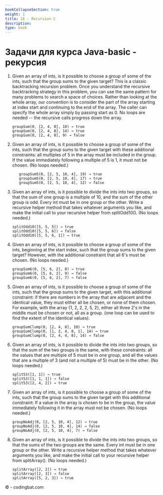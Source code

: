 ```yaml
---
bookCollapseSection: true
weight: 1
title: 16 - Recursion-2  
description: 
type: book 
---
```


# Задачи для курса Java-basic - рекурсия

1. Given an array of ints, is it possible to choose a group of some of the ints, such that the group sums to the given target? This is a classic backtracking recursion problem. Once you understand the recursive backtracking strategy in this problem, you can use the same pattern for many problems to search a space of choices. Rather than looking at the whole array, our convention is to consider the part of the array starting at index start and continuing to the end of the array. The caller can specify the whole array simply by passing start as 0. No loops are needed -- the recursive calls progress down the array.
    ```
    groupSum(0, [2, 4, 8], 10) → true
    groupSum(0, [2, 4, 8], 14) → true
    groupSum(0, [2, 4, 8], 9) → false
    ```
2. Given an array of ints, is it possible to choose a group of some of the ints, such that the group sums to the given target with these additional constraints: all multiples of 5 in the array must be included in the group. If the value immediately following a multiple of 5 is 1, it must not be chosen. (No loops needed.)
    ```  
       groupSum5(0, [2, 5, 10, 4], 19) → true
       groupSum5(0, [2, 5, 10, 4], 17) → true
       groupSum5(0, [2, 5, 10, 4], 12) → false
    ```
3. Given an array of ints, is it possible to divide the ints into two groups, so that the sum of one group is a multiple of 10, and the sum of the other group is odd. Every int must be in one group or the other. Write a recursive helper method that takes whatever arguments you like, and make the initial call to your recursive helper from splitOdd10(). (No loops needed.)
    ```
    splitOdd10([5, 5, 5]) → true
    splitOdd10([5, 5, 6]) → false
    splitOdd10([5, 5, 6, 1]) → true
    ```
4. Given an array of ints, is it possible to choose a group of some of the ints, beginning at the start index, such that the group sums to the given target? However, with the additional constraint that all 6's must be chosen. (No loops needed.)
    ```
    groupSum6(0, [5, 6, 2], 8) → true
    groupSum6(0, [5, 6, 2], 9) → false
    groupSum6(0, [5, 6, 2], 7) → false
    ```
5. Given an array of ints, is it possible to choose a group of some of the ints, such that the group sums to the given target, with this additional constraint: if there are numbers in the array that are adjacent and the identical value, they must either all be chosen, or none of them chosen. For example, with the array {1, 2, 2, 2, 5, 2}, either all three 2's in the middle must be chosen or not, all as a group. (one loop can be used to find the extent of the identical values).
    ```
    groupSumClump(0, [2, 4, 8], 10) → true
    groupSumClump(0, [1, 2, 4, 8, 1], 14) → true
    groupSumClump(0, [2, 4, 4, 8], 14) → false
    ```
6. Given an array of ints, is it possible to divide the ints into two groups, so that the sum of the two groups is the same, with these constraints: all the values that are multiple of 5 must be in one group, and all the values that are a multiple of 3 (and not a multiple of 5) must be in the other. (No loops needed.)
    ```
    split53([1, 1]) → true
    split53([1, 1, 1]) → false
    split53([2, 4, 2]) → true
    ```
7. Given an array of ints, is it possible to choose a group of some of the ints, such that the group sums to the given target with this additional constraint: If a value in the array is chosen to be in the group, the value immediately following it in the array must not be chosen. (No loops needed.)
    ```   
    groupNoAdj(0, [2, 5, 10, 4], 12) → true
    groupNoAdj(0, [2, 5, 10, 4], 14) → false
    groupNoAdj(0, [2, 5, 10, 4], 7) → false
    ```
8. Given an array of ints, is it possible to divide the ints into two groups, so that the sums of the two groups are the same. Every int must be in one group or the other. Write a recursive helper method that takes whatever arguments you like, and make the initial call to your recursive helper from splitArray(). (No loops needed.)
    ```
    splitArray([2, 2]) → true
    splitArray([2, 3]) → false
    splitArray([5, 2, 3]) → true
    ```

© - codingbat.com